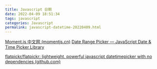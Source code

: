 ```yaml
---
title: Javascript 日期
date: 2022-04-09 18:51:34
tags: javascript
categories: Javascript
permalink: javascript-datetime-20220409.html
---
```


[Moment.js 中文网 (momentjs.cn)](http://momentjs.cn/)
[Date Range Picker — JavaScript Date & Time Picker Library](http://www.daterangepicker.com/)

[flatpickr/flatpickr: lightweight, powerful javascript datetimepicker with no dependencies (github.com)](https://github.com/flatpickr/flatpickr)

